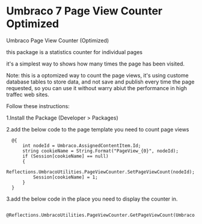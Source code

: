 # Umbraco 7 Page View Counter Optimized 
Umbraco Page View Counter (Optimized)


this package is a statistics counter for individual pages

it's a simplest way to shows how many times the page has been visited.

Note: this is a optomized way to count the page views, it's using custome database tables to store data, and not save and publish every time the page requested, so you can use it without warry abiut the performance in high traffec web sites.

Follow these instructions:

  1.Install the Package (Developer > Packages)
  
  2.add the below code to the page template you need to count page views
  
      @{ 
          int nodeId = Umbraco.AssignedContentItem.Id;
          string cookieName = String.Format("PageView_{0}", nodeId);
          if (Session[cookieName] == null)
          {
              Reflections.UmbracoUtilities.PageViewCounter.SetPageViewCount(nodeId);
              Session[cookieName] = 1;
          }
      }

 3.add the below code in the place you need to display the counter in.
 
     @Reflections.UmbracoUtilities.PageViewCounter.GetPageViewCount(Umbraco.AssignedContentItem.Id)
